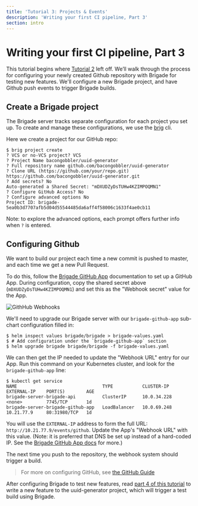 ```yaml
---
title: 'Tutorial 3: Projects & Events'
description: 'Writing your first CI pipeline, Part 3'
section: intro
---
```


# Writing your first CI pipeline, Part 3

This tutorial begins where [Tutorial 2][part2] left off. We’ll walk through the process for configuring your newly created Github repository with Brigade for testing new features. We'll configure a new Brigade project, and have Github push events to trigger Brigade builds.

## Create a Brigade project

The Brigade server tracks separate configuration for each project you set up. To create and manage these configurations, we use the [brig](https://github.com/brigadecore/brigade/tree/master/brig) cli.

Here we create a project for our GitHub repo:

```console
$ brig project create
? VCS or no-VCS project? VCS
? Project Name bacongobbler/uuid-generator
? Full repository name github.com/bacongobbler/uuid-generator
? Clone URL (https://github.com/your/repo.git) https://github.com/bacongobbler/uuid-generator.git
? Add secrets? No
Auto-generated a Shared Secret: "mDXUDZyDsTUHw4KZIMPOQMN1"
? Configure GitHub Access? No
? Configure advanced options No
Project ID: brigade-5ea0b3d7707afb5d04d55544485da6aff4f58006c1633f4ae0cb11
```

Note: to explore the advanced options, each prompt offers further info when `?` is entered.

## Configuring Github

We want to build our project each time a new commit is pushed to master, and each time we get a new Pull Request.

To do this, follow the [Brigade GitHub App][brigade-github-app] documentation to set up
a GitHub App.  During configuration, copy the shared secret above (`mDXUDZyDsTUHw4KZIMPOQMN1`) and set this as the
"Webhook secret" value for the App.

![GithHub Webhooks](https://docs.brigade.sh/img/img3.png)

We'll need to upgrade our Brigade server with our `brigade-github-app` sub-chart configuration filled in:

```console
$ helm inspect values brigade/brigade > brigade-values.yaml
$ # Add configuration under the `brigade-github-app` section
$ helm upgrade brigade brigade/brigade -f brigade-values.yaml
```

We can then get the IP needed to update the "Webhook URL" entry for our App.  Run this command on your
Kubernetes cluster, and look for the `brigade-github-app` line:

```console
$ kubectl get service
NAME                                TYPE           CLUSTER-IP     EXTERNAL-IP    PORT(S)        AGE
brigade-server-brigade-api          ClusterIP      10.0.34.228    <none>         7745/TCP       1d
brigade-server-brigade-github-app   LoadBalancer   10.0.69.248    10.21.77.9     80:31980/TCP   1d
```

You will use the `EXTERNAL-IP` address to form the full URL: `http://10.21.77.9/events/github`.
Update the App's "Webhook URL" with this value.  (Note: it is preferred that DNS be set up instead of
a hard-coded IP.  See the [Brigade GitHub App docs][brigade-github-app] for more.)

The next time you push to the repository, the webhook system should trigger a build.

> For more on configuring GitHub, see [the GitHub Guide](../topics/github.md)

After configuring Brigade to test new features, read [part 4 of this tutorial][part4] to write a new feature to the uuid-generator project, which will trigger a test build using Brigade.

[part2]: ../tutorial02
[part4]: ../tutorial04
[brigade-github-app]: https://github.com/brigadecore/brigade-github-app